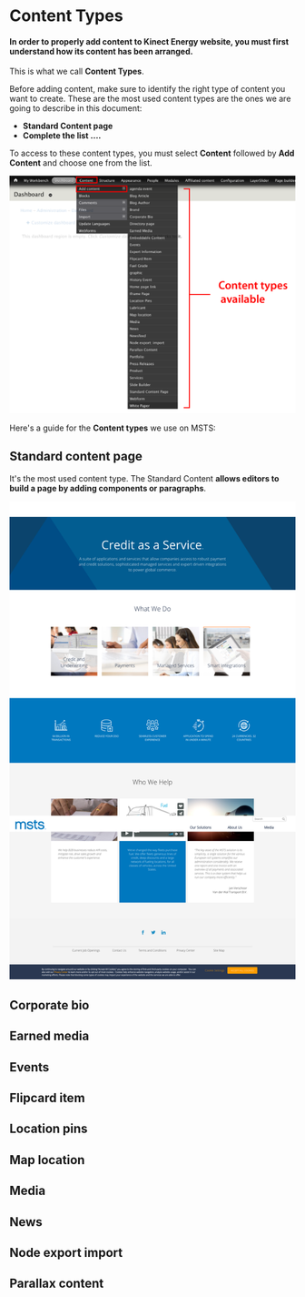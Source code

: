 # Content Types

#### In order to properly add content to Kinect Energy website, you must first understand how its content has been arranged.  <a id="in-order-to-properly-add-content-to-kinect-energy-website-you-must-first-understand-how-its-content-has-been-arranged"></a>

This is what we call **Content Types**.

Before adding content, make sure to identify the right type of content you want to create. These are the most used content types are the ones we are going to describe in this document:

* **Standard Content page**
* **Complete the list ....**

To access to these content types, you must select **Content** followed by **Add Content** and choose one from the list. 

![](.gitbook/assets/content_type-available.png)

Here's a guide for the **Content types** we use on MSTS:

## Standard content page

It's the most used content type. The Standard Content **allows editors to build a page by adding components or paragraphs**. 

![](.gitbook/assets/scp_hompage.png)

## Corporate bio

## Earned media

## Events

## Flipcard item

## Location pins

## Map location

## Media

## News

## Node export import

## Parallax content



